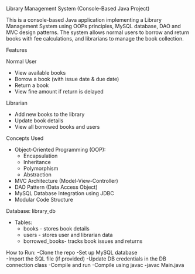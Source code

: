 Library Management System (Console-Based Java Project)

This is a console-based Java application implementing a Library Management System using OOPs principles, MySQL database, DAO and MVC design patterns. The system allows normal users to borrow and return books with fee calculations, and librarians to manage the book collection.

Features

 Normal User
-  View available books
-  Borrow a book (with issue date & due date)
-  Return a book
-  View fine amount if return is delayed

 Librarian
-  Add new books to the library
-  Update book details
-  View all borrowed books and users

 Concepts Used
- Object-Oriented Programming (OOP):
  - Encapsulation
  - Inheritance
  - Polymorphism
  - Abstraction
- MVC Architecture (Model-View-Controller)
- DAO Pattern (Data Access Object)
- MySQL Database Integration using JDBC
- Modular Code Structure
  
 Database: library_db
- Tables:
  - books - stores book details
  - users - stores user and librarian data
  - borrowed_books- tracks book issues and returns
 
How to Run:
 -Clone the repo
 -Set up MySQL database  
      -Import the SQL file (if provided)
      -Update DB credentials in the DB connection class
 -Compile and run
 -Compile using javac
 -javac Main.java

